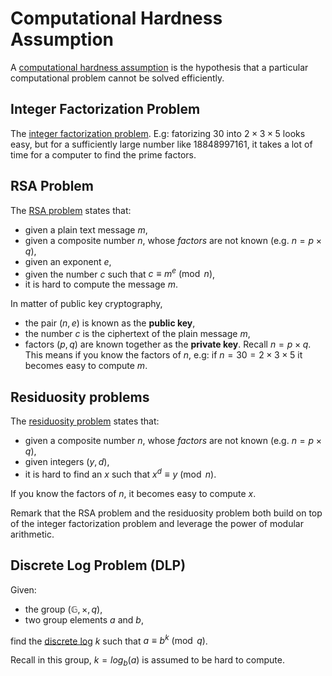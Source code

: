 # Computational Hardness Assumption
A [computational hardness assumption](https://en.wikipedia.org/wiki/Computational_hardness_assumption) is the hypothesis that a particular computational problem cannot be solved efficiently.

## Integer Factorization Problem
The [integer factorization problem](https://en.wikipedia.org/wiki/Integer_factorization). E.g: fatorizing $30$ into $2 \times 3 \times 5$ looks easy, but for a sufficiently large number like 18848997161, it takes a lot of time for a computer to find the prime factors.

## RSA Problem
The [RSA problem](https://en.wikipedia.org/wiki/RSA_problem) states that:
- given a plain text message $m$,
- given a composite number $n$, whose _factors_ are not known (e.g. $n = p \times q$),
- given an exponent $e$,
- given the number $c$ such that $c \equiv m^e \pmod n$,
- it is hard to compute the message $m$.

In matter of public key cryptography,
- the pair $(n, e)$ is known as the __public key__,
- the number $c$ is the ciphertext of the plain message $m$, 
- factors $(p, q)$ are known together as the __private key__. Recall $n = p \times q$. This means if you know the factors of $n$, e.g: if $n=30=2 \times 3 \times 5$ it becomes easy to compute $m$.

## Residuosity problems
The [residuosity problem](https://en.wikipedia.org/wiki/Higher_residuosity_problem) states that:
- given a composite number $n$, whose _factors_ are not known (e.g. $n = p \times q$), 
- given integers $(y,d)$,  
- it is hard to find an $x$ such that $x^d \equiv y \pmod n$. 

If you know the factors of $n$, it becomes easy to compute $x$.

Remark that the RSA problem and the residuosity problem both build on top of the integer factorization problem and leverage the power of modular arithmetic.

## Discrete Log Problem (DLP)
Given: 
- the group $(\mathbb{G}, \times, q)$, 
- two group elements $a$ and $b$, 

find the [discrete log](https://en.wikipedia.org/wiki/Discrete_logarithm) $k$ such that $a \equiv b^k \pmod q$.

Recall in this group, $k=log_{b}{(a)}$ is assumed to be hard to compute.

